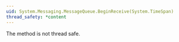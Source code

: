 ```yaml
---
uid: System.Messaging.MessageQueue.BeginReceive(System.TimeSpan)
thread_safety: *content
---
```


The method is not thread safe.



